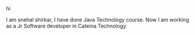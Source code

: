 hi 

I am snehal shirkar, I have done Java Technology course.
Now I am working as a Jr Software developer in Cateina Technology.

